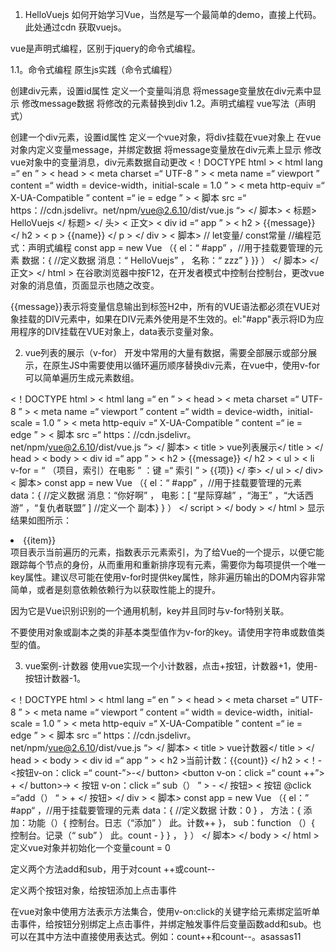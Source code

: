 1. HelloVuejs
如何开始学习Vue，当然是写一个最简单的demo，直接上代码。此处通过cdn <script src="https://cdn.jsdelivr.net/npm/vue@2.6.10/dist/vue.js"></script>获取vuejs。

vue是声明式编程，区别于jquery的命令式编程。

1.1。命令式编程
原生js实践（命令式编程）

创建div元素，设置id属性
定义一个变量叫消息
将message变量放在div元素中显示
修改message数据
将修改的元素替换到div
1.2。声明式编程
vue写法（声明式）

创建一个div元素，设置id属性
定义一个vue对象，将div挂载在vue对象上
在vue对象内定义变量message，并绑定数据
将message变量放在div元素上显示
修改vue对象中的变量消息，div元素数据自动更改
<！DOCTYPE html >
 < html  lang =“ en ” > 
< head > 
  < meta  charset =“ UTF-8 ” > 
  < meta  name =“ viewport ” content =“ width = device-width，initial-scale = 1.0 ” > 
  < meta  http-equiv =“ X-UA-Compatible ” content =“ ie = edge ” > 
  < 脚本 src =“ https：//cdn.jsdelivr。net/npm/vue@2.6.10/dist/vue.js “> </ 脚本> 
  < 标题> HelloVuejs </ 标题> 
</ 头> 
< 正文> 
  < div  id =“ app ” > 
      < h2 > {{message}} </ h2 > 
      < p > {{name}} </ p > 
  </ div > 
  < 脚本>
    // let变量/ const常量
    //编程范式：声明式编程
    const  app  =  new  Vue （{ 
      el：“ #app” ，//用于挂载要管理的元素
      数据：{ //定义数据
        消息：“ HelloVuejs” ，
        名称：“ zzz” 
      } 
    }} ）
  </ 脚本> 
</ 正文> 
</ html >
在谷歌浏览器中按F12，在开发者模式中控制台控制台，更改vue对象的消息值，页面显示也随之改变。

{{message}}表示将变量信息输出到标签H2中，所有的VUE语法都必须在VUE对象挂载的DIV元素中，如果在DIV元素外使用是不生效的。el:"#app"表示将ID为应用程序的DIV挂载在VUE对象上，data表示变量对象。

2. vue列表的展示（v-for）
开发中常用的大量有数据，需要全部展示或部分展示，在原生JS中需要使用以循环遍历顺序替换div元素，在vue中，使用v-for可以简单遍历生成元素数组。

<！DOCTYPE html >
 < html  lang =“ en ” > 
< head > 
  < meta  charset =“ UTF-8 ” > 
  < meta  name =“ viewport ” content =“ width = device-width，initial-scale = 1.0 ” > 
  < meta  http-equiv =“ X-UA-Compatible ” content =“ ie = edge ” > 
  < 脚本 src =“ https：//cdn.jsdelivr。net/npm/vue@2.6.10/dist/vue.js “> </ 脚本> 
  < title > vue列表展示</ title > 
</ head > 
< body > 
  < div  id =“ app ” > 
      < h2 > {{message}} </ h2 > 
      < ul > 
        < li  v-for = “ （项目，索引）在电影 ” ：键 =“ 索引 ” > {{项}} </ 李> 
      </ ul > 
  </ div> 
  < 脚本> 
    const  app  =  new  Vue （{ 
      el：“ #app” ，//用于挂载要管理的元素
      data：{ //定义数据
        消息：“你好啊” ，
        电影：[ “星际穿越” ，“海王” ，“大话西游” ，“复仇者联盟” ] //定义一个
      副本} 
    } ）
  </ script > 
</ body > 
</ html >
显示结果如图所示：



<li v-for="(item, index) in movies" :key="index">{{item}}</li>项目表示当前遍历的元素，指数表示元素索引，为了给Vue的一个提示，以便它能跟踪每个节点的身份，从而重用和重新排序现有元素，需要你为每项提供一个唯一key属性。建议尽可能在使用v-for时提供key属性，除非遍历输出的DOM内容非常简单，或者是刻意依赖依赖行为以获取性能上的提升。

因为它是Vue识别识别的一个通用机制，key并且同时与v-for特别关联。

不要使用对象或副本之类的非基本类型值作为v-for的key。请使用字符串或数值类型的值。

3. vue案例-计数器
使用vue实现一个小计数器，点击+按钮，计数器+1，使用-按钮计数器-1。

<！DOCTYPE html >
 < html  lang =“ en ” > 
< head > 
  < meta  charset =“ UTF-8 ” > 
  < meta  name =“ viewport ” content =“ width = device-width，initial-scale = 1.0 ” > 
  < meta  http-equiv =“ X-UA-Compatible ” content =“ ie = edge ” > 
  < 脚本 src =“ https：//cdn.jsdelivr。net/npm/vue@2.6.10/dist/vue.js “> </ 脚本> 
  < title > vue计数器</ title > 
</ head > 
< body > 
  < div  id =“ app ” > 
      < h2 >当前计数：{{count}} </ h2 > 
      <！-<按钮v-on：click =“ count-”>-</ button> 
      <button v-on：click =“ count ++”> + </ button>-> 
      < 按钮 v-on：click =“ sub（） ” > - </ 按钮>
      < 按钮 @click =“add（） “ > + </ 按钮> 
  </ div > 
  < 脚本> 
    const  app  =  new  Vue （{ 
      el：” #app“ ，//用于挂载要管理的元素
      data：{ //定义数据
        计数：0 
      } ，
      方法：{ 
        添加：功能（）{ 
          控制台。日志（“添加” ）
          此。计数++ 
        }，
        sub：function （）{ 
          控制台。记录（“ sub” ）
          此。count - 
        } 
      } ，
    } ）
  </ 脚本> 
</ body > 
</ html >
定义vue对象并初始化一个变量count = 0

定义两个方法add和sub，用于对count ++或count--

定义两个按钮对象，给按钮添加上点击事件

在vue对象中使用方法表示方法集合，使用v-on:click的关键字给元素绑定监听单击事件，给按钮分别绑定上点击事件，并绑定触发事件后变量函数add和sub。也可以在其中方法中直接使用表达式。例如：count++和count--。asassas11
